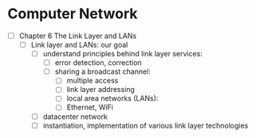 # Computer Network
- [ ] Chapter 6 The Link Layer and LANs
  - [ ] Link layer and LANs: our goal
    - [ ] understand principles behind link layer services:
        - [ ] error detection, correction
        - [ ] sharing a broadcast channel:
            - [ ] multiple access
            - [ ] link layer addressing
            - [ ] local area networks (LANs):
            - [ ] Ethernet, WiFi
    - [ ] datacenter network
    - [ ] instantiation, implementation of various link layer technologies